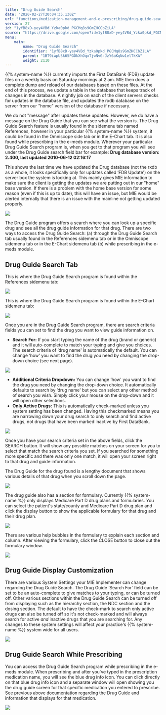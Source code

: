 ```yaml
---
title: "Drug Guide Search"
date: "2020-02-27T20:04:35.130Z"
url: "functions/medication-management-and-e-prescribing/drug-guide-search.html"
version: 27
id: "1yfB8xD-yey4VBd_Yzka0pkd_PGCMq8s9GmZHCCbZiLA"
source: "https://drive.google.com/open?id=1yfB8xD-yey4VBd_Yzka0pkd_PGCMq8s9GmZHCCbZiLA"
menu:
    main:
        name: "Drug Guide Search"
        identifier: "1yfB8xD-yey4VBd_Yzka0pkd_PGCMq8s9GmZHCCbZiLA"
        parent: "1BT9iwpUSk65PGOkXhOqxTjwNvG-JzY6aKqNw1elTkKA"
        weight: 2110
---
```

{{% system-name %}} currently imports the First DataBank (FDB) update files on a weekly basis on Saturday mornings at 2 am. MIE then does a complete dump and reload of our databases based on these files. At the end of this process, we update a table in the database that keeps track of changes in the database. A nightly job on each of the client servers checks for updates in the database file, and updates the rxdb database on the server from our "home" version of the database if necessary.

We do not "message" after updates these updates. However, we do have a message on the Drug Guide that you can see what the version is. The Drug Guide Search feature is usually found in the sidemenu tab named References, however in your particular {{% system-name %}} system, it could be found in the Omniscope side tab or in the E-Chart tab. It is also found while prescribing in the e-meds module. Wherever your particular Drug Guide Search program is, when you get to that program you will see under the Drug Guide search field bar for example: **Drug database version: 2.400, last updated 2010-06-12 02:16:17**

This shows the last time we have updated the Drug database (not the rxdb as a whole, it looks specifically only for updates called ‘FDB Update') on the server box the system is looking at. This mainly gives MIE information to make sure the client is getting the updates we are putting out in our "home" base version. If there is a problem with the home base version for some reason (even if this is up to date), this will have an issue, but MIE would be alerted internally that there is an issue with the mainline not getting updated properly.

![](drug-guide-search.images/image1.png)

The Drug Guide program offers a search where you can look up a specific drug and see all the drug guide information for that drug. There are two ways to access the Drug Guide Search: (a) through the Drug Guide Search tab usually found in the References sidemenu tab or in the Omniscope sidemenu tab or in the E-Chart sidemenu tab (b) while prescribing in the e-meds module.

## Drug Guide Search Tab

This is where the Drug Guide Search program is found within the References sidemenu tab:

![](drug-guide-search.images/image2.png)

This is where the Drug Guide Search program is found within the E-Chart sidemenu tab:

![](drug-guide-search.images/image3.png)

Once you are in the Drug Guide Search program, there are search criteria fields you can set to find the drug you want to view guide information on.

* <strong>Search For:</strong> If you start typing the name of the drug (brand or generic) and it will auto-complete to match your typing and give you choices. The search criteria of ‘drug name' is automatically the default. You can change ‘how' you want to find the drug you need by changing the drop-down choice (see next page).

![](drug-guide-search.images/image4.png)

* <strong>Additional Criteria Dropdown:</strong> You can change ‘how' you want to find the drug you need by changing the drop-down choice. It automatically defaults to search by ‘drug name' but you can select any other method of search you wish. Simply click your mouse on the drop-down and it will open other selections.
* <strong>Only Active Drugs:</strong> This is automatically check-marked unless you system setting has been changed. Having this checkmarked means you are narrowing down your drug search to only search and find active drugs, not drugs that have been marked inactive by First DataBank.

![](drug-guide-search.images/image5.png)

Once you have your search criteria set in the above fields, click the SEARCH button. It will show any possible matches on your screen for you to select that match the search criteria you set. If you searched for something more specific and there was only one match, it will open your screen right to that drug and guide information.

The Drug Guide for the drug found is a lengthy document that shows various details of that drug when you scroll down the page.

![](drug-guide-search.images/image6.png)

The drug guide also has a section for formulary. Currently {{% system-name %}} only displays Medicare Part D drug plans and formularies. You can select the patient's state/county and Medicare Part D drug plan and click the display button to show the applicable formulary for that drug and their drug plan.

![](drug-guide-search.images/image7.png)

There are various help bubbles in the formulary to explain each section and column. After viewing the formulary, click the CLOSE button to close out the formulary window.

![](drug-guide-search.images/image8.png)

## Drug Guide Display Customization

There are various System Settings your MIE Implementer can change regarding the Drug Guide Search. The Drug Guide ‘Search For' field can be set to be an auto-complete to give matches to your typing, or can be turned off. Other various sections within the Drug Guide Search can be turned off from displaying such as the hierarchy section, the NDC section and the dosing section. The default to have the check-mark to search only active drugs can also be turned off so it's not check-marked and will always search for active *and* inactive drugs that you are searching for. Any changes to these system settings will affect your practice's {{% system-name %}} system wide for all users.

![](drug-guide-search.images/image9.png)

## Drug Guide Search While Prescribing

You can access the Drug Guide Search program while prescribing in the e-meds module. When prescribing and after you've typed in the prescription medication name, you will see the blue drug info icon. You can click directly on that blue drug info icon and a separate window will open showing you the drug guide screen for that specific medication you entered to prescribe. See previous above documentation regarding the Drug Guide and information that displays for that medication.

![](https://lh3.googleusercontent.com/Ma1wx-xWIkbrO_AKBdUTUManltl5tBQeOKNT50mggxJ8xwwTrxlnOojiLUZOdyOP1-bfGufTVsUr54m8m3c4G0l4BdRkGHB8cYG0spixY3euKnb_I3wVZxKSDvhLMEiUG1QLhdDzUxJF1R42Uw)


